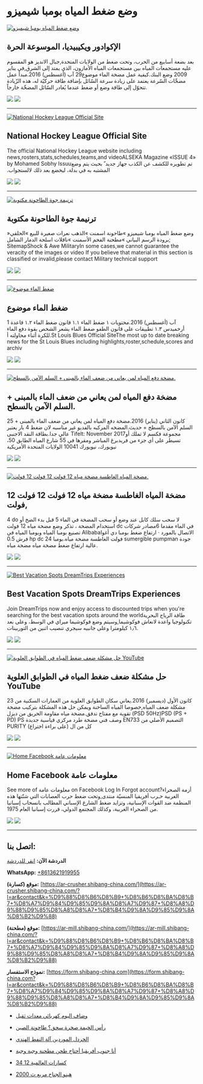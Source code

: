 # وضع ضغط المياه بومبا شيميزو

<a href="https://swt.shibang-china.com/?l=ar&img&k=%D9%88%D8%B6%D8%B9+%D8%B6%D8%BA%D8%B7+%D8%A7%D9%84%D9%85%D9%8A%D8%A7%D9%87+%D8%A8%D9%88%D9%85%D8%A8%D8%A7+%D8%B4%D9%8A%D9%85%D9%8A%D8%B2%D9%88" target="_blank">![وضع ضغط المياه بومبا شيميزو](http://static.shibang-china.com/all-800x300/579.jpg)</a>

## الإكوادور ويكيبيديا، الموسوعة الحرة
بعد بضعة أسابيع من الحرب، وتحت ضغط من الولايات المتحدة,جبال الانديز هو المقسوم عليه مستجمعات المياه بين مستجمعات المياه الأمازون، الذي يمتد إلى الشرق,في يناير 2009 وضع البنك.كيفية عمل مضخة الماء موضوع29 آب (أغسطس) 2016.مبدأ عمل مضخّات السّرعة يعتمد على زيادة سرعة السّائل بإضافة طاقة حركيّة له، هذه الزّيادة تتحوّل إلى طاقة وضع أو ضغط عندما يُغادر السّائل المضخّة خارجاً.


<a href="https://whatsapp.shibangsoft.com/WhatsApp.php" target="_blank" title="WhatsApp">![](http://static.shibang-china.com/icon/whatsapp.png)</a> <a href="https://swt.shibang-china.com/?l=ar&icon&k=%D9%88%D8%B6%D8%B9+%D8%B6%D8%BA%D8%B7+%D8%A7%D9%84%D9%85%D9%8A%D8%A7%D9%87+%D8%A8%D9%88%D9%85%D8%A8%D8%A7+%D8%B4%D9%8A%D9%85%D9%8A%D8%B2%D9%88" target="_blank">![](http://static.shibang-china.com/icon/chat-ar.png)</a>

---

<a href="https://swt.shibang-china.com/?l=ar&img&k=%D9%88%D8%B6%D8%B9+%D8%B6%D8%BA%D8%B7+%D8%A7%D9%84%D9%85%D9%8A%D8%A7%D9%87+%D8%A8%D9%88%D9%85%D8%A8%D8%A7+%D8%B4%D9%8A%D9%85%D9%8A%D8%B2%D9%88" target="_blank">![National Hockey League Official Site](http://static.shibang-china.com/all-800x300/246.jpg)</a>

## National Hockey League Official Site
The official National Hockey League website including news,rosters,stats,schedules,teams,and videoALSEKA Magazine «ISSUE 4» by Mohamed Sobhy Issuu‫تم تطويره للكشف عن الكذب‬ ‫جهاز جديد ّ‬ ‫بحيث يتم وضع المشتبه به في بدلة‪ ،‬ليخضع‬ ‫بعد ذلك لالستجواب.


<a href="https://whatsapp.shibangsoft.com/WhatsApp.php" target="_blank" title="WhatsApp">![](http://static.shibang-china.com/icon/whatsapp.png)</a> <a href="https://swt.shibang-china.com/?l=ar&icon&k=%D9%88%D8%B6%D8%B9+%D8%B6%D8%BA%D8%B7+%D8%A7%D9%84%D9%85%D9%8A%D8%A7%D9%87+%D8%A8%D9%88%D9%85%D8%A8%D8%A7+%D8%B4%D9%8A%D9%85%D9%8A%D8%B2%D9%88" target="_blank">![](http://static.shibang-china.com/icon/chat-ar.png)</a>

---

<a href="https://swt.shibang-china.com/?l=ar&img&k=%D9%88%D8%B6%D8%B9+%D8%B6%D8%BA%D8%B7+%D8%A7%D9%84%D9%85%D9%8A%D8%A7%D9%87+%D8%A8%D9%88%D9%85%D8%A8%D8%A7+%D8%B4%D9%8A%D9%85%D9%8A%D8%B2%D9%88" target="_blank">![ترنيمة جوة الطاحونة مكتوبة](http://static.shibang-china.com/all-800x300/1260.jpg)</a>

## ترنيمة جوة الطاحونة مكتوبة
»وضع ضغط المياه بومبا شيميزو »طاحونة اسمنت »الذهب نعرات صغيرة للبيع »الحلقي برودة الرسم البياني »مطحنة الفحم الأسمنت »ناقلات اسلحة الدمار الشامل; SitemapShock & Awe MilitaryIn some cases,we cannot guarantee the veracity of the images or video If you believe that material in this section is classified or invalid,please contact Military technical support


<a href="https://whatsapp.shibangsoft.com/WhatsApp.php" target="_blank" title="WhatsApp">![](http://static.shibang-china.com/icon/whatsapp.png)</a> <a href="https://swt.shibang-china.com/?l=ar&icon&k=%D9%88%D8%B6%D8%B9+%D8%B6%D8%BA%D8%B7+%D8%A7%D9%84%D9%85%D9%8A%D8%A7%D9%87+%D8%A8%D9%88%D9%85%D8%A8%D8%A7+%D8%B4%D9%8A%D9%85%D9%8A%D8%B2%D9%88" target="_blank">![](http://static.shibang-china.com/icon/chat-ar.png)</a>

---

<a href="https://swt.shibang-china.com/?l=ar&img&k=%D9%88%D8%B6%D8%B9+%D8%B6%D8%BA%D8%B7+%D8%A7%D9%84%D9%85%D9%8A%D8%A7%D9%87+%D8%A8%D9%88%D9%85%D8%A8%D8%A7+%D8%B4%D9%8A%D9%85%D9%8A%D8%B2%D9%88" target="_blank">![ضغط الماء موضوع](http://static.shibang-china.com/all-800x300/549.jpg)</a>

## ضغط الماء موضوع
1 آب (أغسطس) 2016.محتويات ١ ضغط الماء ١.١ قانون ضغط الماء ١.٢ قاعدة أرخميدس ١.٣ تطبيقات على قانون الطفو ضغط الماء يشعر الشخص بقوة دفع الماء للكرة أثناء محاولته أ.St Louis Blues Official SiteThe most up to date breaking news for the St Louis Blues including highlights,roster,schedule,scores and archiv


<a href="https://whatsapp.shibangsoft.com/WhatsApp.php" target="_blank" title="WhatsApp">![](http://static.shibang-china.com/icon/whatsapp.png)</a> <a href="https://swt.shibang-china.com/?l=ar&icon&k=%D9%88%D8%B6%D8%B9+%D8%B6%D8%BA%D8%B7+%D8%A7%D9%84%D9%85%D9%8A%D8%A7%D9%87+%D8%A8%D9%88%D9%85%D8%A8%D8%A7+%D8%B4%D9%8A%D9%85%D9%8A%D8%B2%D9%88" target="_blank">![](http://static.shibang-china.com/icon/chat-ar.png)</a>

---

<a href="https://swt.shibang-china.com/?l=ar&img&k=%D9%88%D8%B6%D8%B9+%D8%B6%D8%BA%D8%B7+%D8%A7%D9%84%D9%85%D9%8A%D8%A7%D9%87+%D8%A8%D9%88%D9%85%D8%A8%D8%A7+%D8%B4%D9%8A%D9%85%D9%8A%D8%B2%D9%88" target="_blank">![مضخة دفع المياه لمن يعاني من ضعف الماء بالمبنى + السلم الآمن بالسطح.](http://static.shibang-china.com/all-800x300/24.jpg)</a>

## مضخة دفع المياه لمن يعاني من ضعف الماء بالمبنى + السلم الآمن بالسطح.
25 كانون الثاني (يناير) 2016.مضخة دفع المياه لمن يعاني من ضعف الماء بالمبنى + السلم الآمن بالسطح + حديث.المضخه المركبه بالفديو غير مناسبه لان ضغط 4 بار يعتبر عالي جدا.بطاقة النقد الاجنبى Tifelt: November 2017مجموعة فكسم لا تملك أو تسيطر على أي جزء من فريدبرغ المباشر ومقرها في 55 شارع المياه الطابق 50، نيويورك، نيويورك 10041 الولايات المتحدة الأمريكية


<a href="https://whatsapp.shibangsoft.com/WhatsApp.php" target="_blank" title="WhatsApp">![](http://static.shibang-china.com/icon/whatsapp.png)</a> <a href="https://swt.shibang-china.com/?l=ar&icon&k=%D9%88%D8%B6%D8%B9+%D8%B6%D8%BA%D8%B7+%D8%A7%D9%84%D9%85%D9%8A%D8%A7%D9%87+%D8%A8%D9%88%D9%85%D8%A8%D8%A7+%D8%B4%D9%8A%D9%85%D9%8A%D8%B2%D9%88" target="_blank">![](http://static.shibang-china.com/icon/chat-ar.png)</a>

---

<a href="https://swt.shibang-china.com/?l=ar&img&k=%D9%88%D8%B6%D8%B9+%D8%B6%D8%BA%D8%B7+%D8%A7%D9%84%D9%85%D9%8A%D8%A7%D9%87+%D8%A8%D9%88%D9%85%D8%A8%D8%A7+%D8%B4%D9%8A%D9%85%D9%8A%D8%B2%D9%88" target="_blank">![مضخة المياه الغاطسة مضخة مياه 12 فولت 12 فولت 12 فولت,](http://static.shibang-china.com/all-800x300/657.jpg)</a>

## مضخة المياه الغاطسة مضخة مياه 12 فولت 12 فولت 12 فولت,
4 do لا سحب سلك كابل عند وضع أو سحب المضخة في الماء 5 قبل بدء الضخ أو استخدام المضخة ، تذكر وضع مضخة مياه 12 فولت dc في الماء مقدما 6مصادر شركات تصنيع بومبا المياه وبومبا المياه في Alibabaالاتصال بالمورد &middot; ارتفاع ضغط بومبا دي أغوا فرش 0.5 hp dc 24 فولت الغاطسة مضخة مياه.بومبا sumergible pumpman جودة عالية ارتفاع ضغط مضخة مياه مضخة مياه.


<a href="https://whatsapp.shibangsoft.com/WhatsApp.php" target="_blank" title="WhatsApp">![](http://static.shibang-china.com/icon/whatsapp.png)</a> <a href="https://swt.shibang-china.com/?l=ar&icon&k=%D9%88%D8%B6%D8%B9+%D8%B6%D8%BA%D8%B7+%D8%A7%D9%84%D9%85%D9%8A%D8%A7%D9%87+%D8%A8%D9%88%D9%85%D8%A8%D8%A7+%D8%B4%D9%8A%D9%85%D9%8A%D8%B2%D9%88" target="_blank">![](http://static.shibang-china.com/icon/chat-ar.png)</a>

---

<a href="https://swt.shibang-china.com/?l=ar&img&k=%D9%88%D8%B6%D8%B9+%D8%B6%D8%BA%D8%B7+%D8%A7%D9%84%D9%85%D9%8A%D8%A7%D9%87+%D8%A8%D9%88%D9%85%D8%A8%D8%A7+%D8%B4%D9%8A%D9%85%D9%8A%D8%B2%D9%88" target="_blank">![Best Vacation Spots DreamTrips Experiences](http://static.shibang-china.com/all-800x300/591.jpg)</a>

## Best Vacation Spots DreamTrips Experiences
Join DreamTrips now and enjoy access to discounted trips when you're searching for the best vacation spots around the worldطاقة الرياح البحرية تكنولوجيا واعدة لانعاش فوكوشيما,وسيتم وضع فوكوشيما ميراي في الوسط، وعلى بعد ١٫٦ كيلومترا وعلى جانبيه سيجري تنصيب اثنين من التوربينات.


<a href="https://whatsapp.shibangsoft.com/WhatsApp.php" target="_blank" title="WhatsApp">![](http://static.shibang-china.com/icon/whatsapp.png)</a> <a href="https://swt.shibang-china.com/?l=ar&icon&k=%D9%88%D8%B6%D8%B9+%D8%B6%D8%BA%D8%B7+%D8%A7%D9%84%D9%85%D9%8A%D8%A7%D9%87+%D8%A8%D9%88%D9%85%D8%A8%D8%A7+%D8%B4%D9%8A%D9%85%D9%8A%D8%B2%D9%88" target="_blank">![](http://static.shibang-china.com/icon/chat-ar.png)</a>

---

<a href="https://swt.shibang-china.com/?l=ar&img&k=%D9%88%D8%B6%D8%B9+%D8%B6%D8%BA%D8%B7+%D8%A7%D9%84%D9%85%D9%8A%D8%A7%D9%87+%D8%A8%D9%88%D9%85%D8%A8%D8%A7+%D8%B4%D9%8A%D9%85%D9%8A%D8%B2%D9%88" target="_blank">![حل مشكلة ضعف ضغط المياه في الطوابق العلوية YouTube](http://static.shibang-china.com/all-800x300/449.jpg)</a>

## حل مشكلة ضعف ضغط المياه في الطوابق العلوية YouTube
23 كانون الأول (ديسمبر) 2016.يعاني سكان الطوابق العلوية من العمارات السكنية من مشكلة ضعف المياه,خصوصا المياه الساخنة ويمكن حل هذه المشكلة بتركيب مضخة تقوية مع مفتاح تدفق.مضخة مياه مقاومة الحريق من ديزل (PSD 50Hz)PSD (PS + PD) PS وصف فني مضخة طرد مركزي قياسية جديدة EN733 التصميم الأصلي من PURITY (على براءة اختراع) كل من ال


<a href="https://whatsapp.shibangsoft.com/WhatsApp.php" target="_blank" title="WhatsApp">![](http://static.shibang-china.com/icon/whatsapp.png)</a> <a href="https://swt.shibang-china.com/?l=ar&icon&k=%D9%88%D8%B6%D8%B9+%D8%B6%D8%BA%D8%B7+%D8%A7%D9%84%D9%85%D9%8A%D8%A7%D9%87+%D8%A8%D9%88%D9%85%D8%A8%D8%A7+%D8%B4%D9%8A%D9%85%D9%8A%D8%B2%D9%88" target="_blank">![](http://static.shibang-china.com/icon/chat-ar.png)</a>

---

<a href="https://swt.shibang-china.com/?l=ar&img&k=%D9%88%D8%B6%D8%B9+%D8%B6%D8%BA%D8%B7+%D8%A7%D9%84%D9%85%D9%8A%D8%A7%D9%87+%D8%A8%D9%88%D9%85%D8%A8%D8%A7+%D8%B4%D9%8A%D9%85%D9%8A%D8%B2%D9%88" target="_blank">![‫معلومات عامة Home Facebook‬](http://static.shibang-china.com/all-800x300/1464.jpg)</a>

## ‫معلومات عامة Home Facebook‬
See more of ‎معلومات عامة‎ on Facebook Log In Forgot account?أزمة الصحراء الغربية حـرب أفريقيا المنسيّة منتدى,وتحت ضغط حرب العصابات التي شنّتها هذه المنظمة ضد القوات الإسبانية، وتزايد ضغط الشارع الإسباني المطالب بانسحاب إسبانيا من الصحراء الغربية، وكذلك المجتمع الدولي، قررت إسبانيا العام 1975.


<a href="https://whatsapp.shibangsoft.com/WhatsApp.php" target="_blank" title="WhatsApp">![](http://static.shibang-china.com/icon/whatsapp.png)</a> <a href="https://swt.shibang-china.com/?l=ar&icon&k=%D9%88%D8%B6%D8%B9+%D8%B6%D8%BA%D8%B7+%D8%A7%D9%84%D9%85%D9%8A%D8%A7%D9%87+%D8%A8%D9%88%D9%85%D8%A8%D8%A7+%D8%B4%D9%8A%D9%85%D9%8A%D8%B2%D9%88" target="_blank">![](http://static.shibang-china.com/icon/chat-ar.png)</a>

---
## اتصل بنا:

**الدردشة الآن:** [انقر للدردشة](https://swt.shibang-china.com?l=ar&contact&k=%D9%88%D8%B6%D8%B9+%D8%B6%D8%BA%D8%B7+%D8%A7%D9%84%D9%85%D9%8A%D8%A7%D9%87+%D8%A8%D9%88%D9%85%D8%A8%D8%A7+%D8%B4%D9%8A%D9%85%D9%8A%D8%B2%D9%88)

**WhatsApp:**  [+8613621919955](https://whatsapp.shibangsoft.com/WhatsApp.php)

**موقع (كسارة):** [https://ar-crusher.shibang-china.com/](https://ar-crusher.shibang-china.com/?l=ar&contact&k=%D9%88%D8%B6%D8%B9+%D8%B6%D8%BA%D8%B7+%D8%A7%D9%84%D9%85%D9%8A%D8%A7%D9%87+%D8%A8%D9%88%D9%85%D8%A8%D8%A7+%D8%B4%D9%8A%D9%85%D9%8A%D8%B2%D9%88)

**موقع (مطحنة):** [https://ar-mill.shibang-china.com/](https://ar-mill.shibang-china.com/?l=ar&contact&k=%D9%88%D8%B6%D8%B9+%D8%B6%D8%BA%D8%B7+%D8%A7%D9%84%D9%85%D9%8A%D8%A7%D9%87+%D8%A8%D9%88%D9%85%D8%A8%D8%A7+%D8%B4%D9%8A%D9%85%D9%8A%D8%B2%D9%88)

**نموذج الاستفسار:** [https://form.shibang-china.com](https://form.shibang-china.com?l=ar&contact&k=%D9%88%D8%B6%D8%B9+%D8%B6%D8%BA%D8%B7+%D8%A7%D9%84%D9%85%D9%8A%D8%A7%D9%87+%D8%A8%D9%88%D9%85%D8%A8%D8%A7+%D8%B4%D9%8A%D9%85%D9%8A%D8%B2%D9%88)

* [وضاف اليوم كهربائي معدات ثقيل](../15/%D9%88%D8%B6%D8%A7%D9%81%20%D8%A7%D9%84%D9%8A%D9%88%D9%85%20%D9%83%D9%87%D8%B1%D8%A8%D8%A7%D8%A6%D9%8A%20%D9%85%D8%B9%D8%AF%D8%A7%D8%AA%20%D8%AB%D9%82%D9%8A%D9%84.md)

* [رأس الخيمة صخرة سحق؟ طاحونة الصين](../11/%D8%B1%D8%A3%D8%B3%20%D8%A7%D9%84%D8%AE%D9%8A%D9%85%D8%A9%20%D8%B5%D8%AE%D8%B1%D8%A9%20%D8%B3%D8%AD%D9%82%D8%9F%20%D8%B7%D8%A7%D8%AD%D9%88%D9%86%D8%A9%20%D8%A7%D9%84%D8%B5%D9%8A%D9%86.md)

* [الخردل الموردين آلة النفط الهندي](../15/%D8%A7%D9%84%D8%AE%D8%B1%D8%AF%D9%84%20%D8%A7%D9%84%D9%85%D9%88%D8%B1%D8%AF%D9%8A%D9%86%20%D8%A2%D9%84%D8%A9%20%D8%A7%D9%84%D9%86%D9%81%D8%B7%20%D8%A7%D9%84%D9%87%D9%86%D8%AF%D9%8A.md)

* [أنا جنوب أفريقيا أحتاج طحن مطحنة وجبة وجبة](../14/%D8%A3%D9%86%D8%A7%20%D8%AC%D9%86%D9%88%D8%A8%20%D8%A3%D9%81%D8%B1%D9%8A%D9%82%D9%8A%D8%A7%20%D8%A3%D8%AD%D8%AA%D8%A7%D8%AC%20%D8%B7%D8%AD%D9%86%20%D9%85%D8%B7%D8%AD%D9%86%D8%A9%20%D9%88%D8%AC%D8%A8%D8%A9%20%D9%88%D8%AC%D8%A8%D8%A9.md)

* [كسارات العالمية 12 34](../15/%D9%83%D8%B3%D8%A7%D8%B1%D8%A7%D8%AA%20%D8%A7%D9%84%D8%B9%D8%A7%D9%84%D9%85%D9%8A%D8%A9%2012%2034.md)

* [هينو الجناح مربع ث 2000](../13/%D9%87%D9%8A%D9%86%D9%88%20%D8%A7%D9%84%D8%AC%D9%86%D8%A7%D8%AD%20%D9%85%D8%B1%D8%A8%D8%B9%20%D8%AB%202000.md)